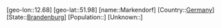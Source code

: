 ﻿---
location: [51.98,12.68]
type: City
tags:
- geo/City


SpocWebEntityId: 32307
isDeleted: false
confidential: public

---
[geo-lon::12.68]
[geo-lat::51.98]
[name::Markendorf]
[Country::[Germany](geo/Continent/Europe/Germany.md)]
[State::[Brandenburg](geo/Continent/Europe/Germany/Brandenburg.md)]
[Population::]
[Unknown::]

